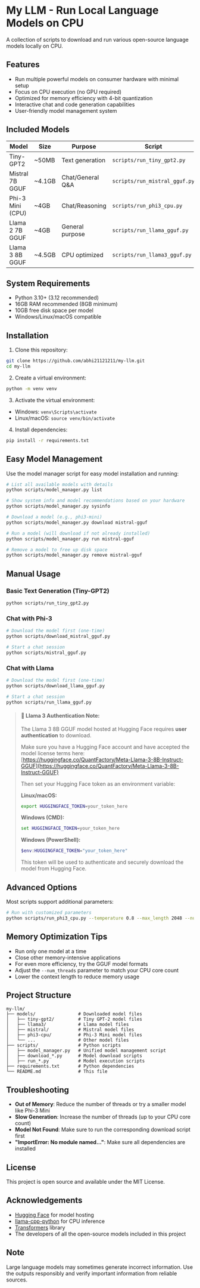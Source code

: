 # My LLM - Run Local Language Models on CPU

A collection of scripts to download and run various open-source language models locally on CPU.

## Features

- Run multiple powerful models on consumer hardware with minimal setup
- Focus on CPU execution (no GPU required)
- Optimized for memory efficiency with 4-bit quantization
- Interactive chat and code generation capabilities
- User-friendly model management system

## Included Models

| Model            | Size   | Purpose          | Script                        |
| ---------------- | ------ | ---------------- | ----------------------------- |
| Tiny-GPT2        | ~50MB  | Text generation  | `scripts/run_tiny_gpt2.py`    |
| Mistral 7B GGUF  | ~4.1GB | Chat/General Q&A | `scripts/run_mistral_gguf.py` |
| Phi-3 Mini (CPU) | ~4GB   | Chat/Reasoning   | `scripts/run_phi3_cpu.py`     |
| Llama 2 7B GGUF  | ~4GB   | General purpose  | `scripts/run_llama_gguf.py`   |
| Llama 3 8B GGUF  | ~4.5GB | CPU optimized    | `scripts/run_llama3_gguf.py`  |

## System Requirements

- Python 3.10+ (3.12 recommended)
- 16GB RAM recommended (8GB minimum)
- 10GB free disk space per model
- Windows/Linux/macOS compatible

## Installation

1. Clone this repository:

```bash
git clone https://github.com/abhi21121211/my-llm.git
cd my-llm
```



2. Create a virtual environment:

```bash
python -m venv venv
```

3. Activate the virtual environment:

- Windows: `venv\Scripts\activate`
- Linux/macOS: `source venv/bin/activate`

4. Install dependencies:

```bash
pip install -r requirements.txt
```

## Easy Model Management

Use the model manager script for easy model installation and running:

```bash
# List all available models with details
python scripts/model_manager.py list

# Show system info and model recommendations based on your hardware
python scripts/model_manager.py sysinfo

# Download a model (e.g., phi3-mini)
python scripts/model_manager.py download mistral-gguf

# Run a model (will download if not already installed)
python scripts/model_manager.py run mistral-gguf

# Remove a model to free up disk space
python scripts/model_manager.py remove mistral-gguf
```

## Manual Usage

### Basic Text Generation (Tiny-GPT2)

```bash
python scripts/run_tiny_gpt2.py
```

### Chat with Phi-3

```bash
# Download the model first (one-time)
python scripts/download_mistral_gguf.py

# Start a chat session
python scripts/mistral_gguf.py
```

### Chat with Llama

```bash
# Download the model first (one-time)
python scripts/download_llama_gguf.py

# Start a chat session
python scripts/run_llama_gguf.py
```

> #### 🦙 Llama 3 Authentication Note:
>
> The Llama 3 8B GGUF model hosted at Hugging Face requires **user authentication** to download.
>
> Make sure you have a Hugging Face account and have accepted the model license terms here:
> [https://huggingface.co/QuantFactory/Meta-Llama-3-8B-Instruct-GGUF](https://huggingface.co/QuantFactory/Meta-Llama-3-8B-Instruct-GGUF)
>
> Then set your Hugging Face token as an environment variable:
>
> **Linux/macOS:**
>
> ```bash
> export HUGGINGFACE_TOKEN=your_token_here
> ```
>
> **Windows (CMD):**
>
> ```cmd
> set HUGGINGFACE_TOKEN=your_token_here
> ```
>
> **Windows (PowerShell):**
>
> ```powershell
> $env:HUGGINGFACE_TOKEN="your_token_here"
> ```
>
> This token will be used to authenticate and securely download the model from Hugging Face.

## Advanced Options

Most scripts support additional parameters:

```bash
# Run with customized parameters
python scripts/run_phi3_cpu.py --temperature 0.8 --max_length 2048 --num_threads 8
```

## Memory Optimization Tips

- Run only one model at a time
- Close other memory-intensive applications
- For even more efficiency, try the GGUF model formats
- Adjust the `--num_threads` parameter to match your CPU core count
- Lower the context length to reduce memory usage

## Project Structure

```
my-llm/
├── models/                # Downloaded model files
│   ├── tiny-gpt2/         # Tiny GPT-2 model files
│   ├── llama3/            # Llama model files
│   ├── mistral/           # Mistral model files
│   ├── phi3-cpu/          # Phi-3 Mini model files
│   └── ...                # Other model files
├── scripts/               # Python scripts
│   ├── model_manager.py   # Unified model management script
│   ├── download_*.py      # Model download scripts
│   ├── run_*.py           # Model execution scripts
├── requirements.txt       # Python dependencies
└── README.md              # This file
```

## Troubleshooting

- **Out of Memory**: Reduce the number of threads or try a smaller model like Phi-3 Mini
- **Slow Generation**: Increase the number of threads (up to your CPU core count)
- **Model Not Found**: Make sure to run the corresponding download script first
- **"ImportError: No module named..."**: Make sure all dependencies are installed

## License

This project is open source and available under the MIT License.

## Acknowledgements

- [Hugging Face](https://huggingface.co/) for model hosting
- [llama-cpp-python](https://github.com/abetlen/llama-cpp-python) for CPU inference
- [Transformers](https://github.com/huggingface/transformers) library
- The developers of all the open-source models included in this project

## Note

Large language models may sometimes generate incorrect information. Use the outputs responsibly and verify important information from reliable sources.

